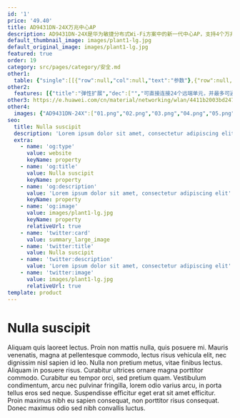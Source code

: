```yaml
---
id: '1'
price: '49.40'
title: AD9431DN-24X万兆中心AP
description: AD9431DN-24X是华为敏捷分布式Wi-Fi方案中的新一代中心AP，支持4个万兆上行接口，可以直连多个远端单元部署到室内。万兆中心AP和远端单元之间使用网线连接，集中处理业务转发。
default_thumbnail_image: images/plant1-lg.jpg
default_original_image: images/plant1-lg.jpg
featured: true
order: 19
category: src/pages/category/安全.md
other1: 
  table: {"single":[[{"row":null,"col":null,"text":"参数"},{"row":null,"col":null,"text":"AD9431DN-24X"}],[{"row":null,"col":null,"text":"尺寸（长×宽×高）"},{"row":null,"col":null,"text":"442mm × 310mm × 43.6mm"}],[{"row":null,"col":null,"text":"电源输入"},{"row":null,"col":null,"text":"额定电压：100V～240V AC，50/60Hz\n最大电压范围：90V～264V AC，47Hz～63Hz"}],[{"row":null,"col":null,"text":"最大功耗"},{"row":null,"col":null,"text":"410W（设备功耗30W，PoE供电380W）"}],[{"row":null,"col":null,"text":"端口"},{"row":null,"col":null,"text":"24 x GE + 4 x 10GE SFP"}],[{"row":null,"col":null,"text":"PoE"},{"row":null,"col":null,"text":"24端口PoE"}],[{"row":null,"col":null,"text":"无线用户接入能力"},{"row":null,"col":null,"text":"最大关联用户数：4096\n最大并发用户数：1024"}],[{"row":null,"col":null,"text":"转发能力"},{"row":null,"col":null,"text":"24Gbps"}],[{"row":null,"col":null,"text":"可管理远端单元数"},{"row":null,"col":null,"text":"24（通过交换机可扩展到48个）"}]]}
other2:
  features: [{"title":"弹性扩展","dec":["","可直接连接24个远端单元，并最多可通过交换机扩展至48个远端单元",""]},{"title":"简易管理","dec":["","远端单元不占用AC License，近万个房间只需要200个AP的管理开销",""]},{"title":"超远距离覆盖","dec":["","中心AP和远端单元之间的连线可达100米，数倍放大网络的部署范围",""]}]
other3: https://e.huawei.com/cn/material/networking/wlan/4411b2003bd247ccbe74cd6cdaa845c3
other4:
  images: {"AD9431DN-24X":["01.png","02.png","03.png","04.png","05.png","06.png"]}
seo:
  title: Nulla suscipit
  description: 'Lorem ipsum dolor sit amet, consectetur adipiscing elit'
  extra:
    - name: 'og:type'
      value: website
      keyName: property
    - name: 'og:title'
      value: Nulla suscipit
      keyName: property
    - name: 'og:description'
      value: 'Lorem ipsum dolor sit amet, consectetur adipiscing elit'
      keyName: property
    - name: 'og:image'
      value: images/plant1-lg.jpg
      keyName: property
      relativeUrl: true
    - name: 'twitter:card'
      value: summary_large_image
    - name: 'twitter:title'
      value: Nulla suscipit
    - name: 'twitter:description'
      value: 'Lorem ipsum dolor sit amet, consectetur adipiscing elit'
    - name: 'twitter:image'
      value: images/plant1-lg.jpg
      relativeUrl: true
template: product
---
```


# Nulla suscipit

Aliquam quis laoreet lectus. Proin non mattis nulla, quis posuere mi. Mauris venenatis, magna at pellentesque commodo, lectus risus vehicula elit, nec dignissim nisl sapien id leo. Nulla non pretium metus, vitae finibus lectus. Aliquam in posuere risus. Curabitur ultrices ornare magna porttitor commodo. Curabitur eu tempor orci, sed pretium quam. Vestibulum condimentum, arcu nec pulvinar fringilla, lorem odio varius arcu, in porta tellus eros sed neque. Suspendisse efficitur eget erat sit amet efficitur. Proin maximus nibh eu sapien consequat, non porttitor risus consequat. Donec maximus odio sed nibh convallis luctus.